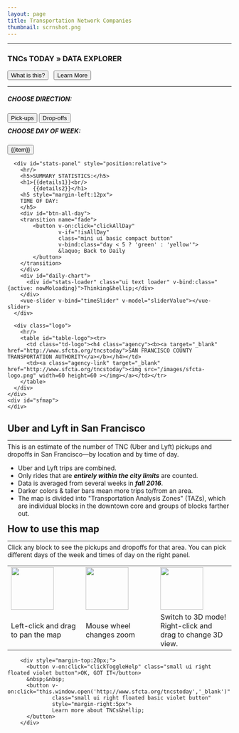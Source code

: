 ```yaml
---
layout: page
title: Transportation Network Companies
thumbnail: scrnshot.png
---
```

<div id="container">

  <div id="panel">
      <div id="header">
        <hr/>
        <h3 class="apptitle">TNCs TODAY &raquo; DATA EXPLORER</h3>
          <div id="helpbar">
            <button class="ui mini right labeled icon violet button"
                    v-on:click="clickToggleHelp">
                    <i class="icon info"></i>
                    What is this?
            </button>
            &nbsp;
            <button class="ui mini right labeled icon violet button"
                    v-on:click="this.window.open('http://www.sfcta.org/tncstoday','_blank')">
                    <i class="icon right arrow"></i>
                    Learn More
            </button>
            <hr/>
          </div>
        <div id="picker">
            <h5>CHOOSE DIRECTION:</h5>
            <button v-on:click="pickPickup" v-bind:class="{ active: isPickupActive }"
                     class="mini ui inverted blue icon button">
                     <i class="icon arrow circle up"></i>
                     Pick-ups</button>
            <button v-on:click="pickDropoff" v-bind:class="{ active: isDropoffActive }"
                     class="mini ui inverted red icon button">
                     <i class="icon arrow circle down"></i>
                     Drop-offs</button>
            <br/>
            <h5 style="margin-top:10px">CHOOSE DAY OF WEEK:</h5>
            <button v-for="(item, index) in days"
                    v-on:click="clickDay(index)"
                    class="mini ui inverted button"
                    v-bind:class="{ active: index==day, green: index <5, yellow: index >= 5 }">
                    {{item}}
            </button>
        </div>
      </div>

      <div id="stats-panel" style="position:relative">
        <hr/>
        <h5>SUMMARY STATISTICS:</h5>
        <h1>{{details1}}<br/>
            {{details2}}</h1>
        <h5 style="margin-left:12px">
        TIME OF DAY:
        </h5>
        <div id="btn-all-day">
        <transition name="fade">
            <button v-on:click="clickAllDay"
                    v-if="!isAllDay"
                    class="mini ui basic compact button"
                    v-bind:class="day < 5 ? 'green' : 'yellow'">
                    &laquo; Back to Daily
            </button>
        </transition>
        </div>
        <div id="daily-chart">
          <div id="stats-loader" class="ui text loader" v-bind:class="{active: nowMoloading}">Thinking&hellip;</div>
        </div>
        <vue-slider v-bind="timeSlider" v-model="sliderValue"></vue-slider>
      </div>

      <div class="logo">
        <hr/>
        <table id="table-logo"><tr>
          <td class="td-logo"><h4 class="agency"><b><a target="_blank" href="http://www.sfcta.org/tncstoday">SAN FRANCISCO COUNTY TRANSPORTATION AUTHORITY</a></b></h4></td>
          <td><a class="agency-link" target="_blank" href="http://www.sfcta.org/tncstoday"><img src="/images/sfcta-logo.png" width=60 height=60 ></img></a></td></tr>
        </table>
      </div>
    </div>
    <div id="sfmap">
    </div>
  <div id="helpbox" v-show="showHelp" class="ui segment">
        <h2 style="margin-bottom:0px;">
        Uber and Lyft in San Francisco</h2>
        <hr style="margin-bottom:5px"/>
        This is an estimate of the number of TNC (Uber and Lyft) pickups and dropoffs
        in San Francisco&mdash;by location and by time of day.
        <ul>
        <li>Uber and Lyft trips are combined.</li>
        <li>Only rides that are <b><i>entirely within the city limits</i></b> are counted.
        <li>Data is averaged from several weeks in <b><i>fall 2016</i></b>.</li>
        <li>Darker colors &amp; taller bars mean more trips to/from an area.</li>
        <li>The map is divided into "Transportation Analysis Zones" (TAZs), which are individual blocks
        in the downtown core and groups of blocks farther out.</li>
        </ul>
        <h2 style="margin-top:10px; margin-bottom:0px;">
        How to use this map</h2>
        <hr style="margin-bottom:5px"/>
        Click any block to see the pickups and dropoffs for that area.
        You can pick different days of the week and times of day on the right panel.
        <table><tr>
          <td class="help"><img height=96 src="/images/mouse-left.png"></td>
          <td class="help"><img height=96 src="/images/mouse-wheel.png"></td>
          <td class="help"><img height=96 src="/images/mouse-right.png"></td>
        </tr><tr>
          <td width="33%" class="help">Left-click and drag to pan the map</td>
          <td width="33%"class="help">Mouse wheel changes zoom</td>
          <td width="33%"class="help">Switch to 3D mode! Right-click and drag to change 3D view.</td>
        </tr></table>

        <div style="margin-top:20px;">
          <button v-on:click="clickToggleHelp" class="small ui right floated violet button">OK, GOT IT</button>
          &nbsp;&nbsp;
          <button v-on:click="this.window.open('http://www.sfcta.org/tncstoday','_blank')"
                  class="small ui right floated basic violet button"
                  style="margin-right:5px">
                  Learn more about TNCs&hellip;
          </button>
        </div>
  </div>
</div>
<!--<script type="application/javascript" src="lib/main.bundle.js"></script>-->

